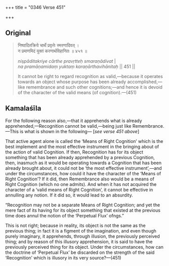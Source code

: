+++
title = "0346 Verse 451"

+++
## Original 
>
> निष्पादितक्रिये चार्थे प्रवृत्तेः स्मरणादिवत् ।  
> न प्रमाणमिदं युक्तं करणार्थविहानितः ॥ ४५१ ॥ 
>
> *niṣpāditakriye cārthe pravṛtteḥ smaraṇādivat* \|  
> *na pramāṇamidaṃ yuktaṃ karaṇārthavihānitaḥ* \|\| 451 \|\| 
>
> It cannot be right to regard recognition as valid,—because it operates towards an object whose purpose has been already accomplished,—like remembrance and such other cognitions;—and hence it is devoid of the character of the valid means (of cognition).—(451)



## Kamalaśīla

For the following reason also,—that it apprehends what is already apprehended,—Recognition cannot be valid,—being just like Remembrance.—This is what is shown in the following— [*see verse 451 above*]

That active agent alone is called the ‘Means of Right Cognition’ which is the best implement and the most effective instrument in the bringing about of the action of valid Cognition. If then, Recognition has for its object something that has been already apprehended by a previous Cognition, then, inasmuch as it would be operating towards a Cognition that has been already brought about, it could not be ‘the most effective instrument’,—and under the circumstances, how could it have the character of the ‘Means of Right Cognition’? If it did, then Remembrance also would be a means of Right Cognition (which no one admits). And when it has not acquired the character of a ‘valid means of Right Cognition’, it cannot be effective in annulling any notion. If it did so, it would lead to an absurdity.

“Recognition may not be a separate Means of Right Cognition; and yet the mere fact of its having for its object something that existed at the previous time does annul the notion of the ‘Perpetual Flux’ ofngs.”

This is not right; because in reality, its object is not the same as the previous thing; in fact it is a figment of the imagination, and even though purely imaginary, it apprehends, through illusion, the previously perceived thing; and by reason of this illusory apprehension, it is said to have the previously perceived thing for its object. Under the circumstances, how can the doctrine of ‘Perpetual Flux’ be discarded on the strength of the said ‘Recognition’ which is illusory in its very source?—(451)


